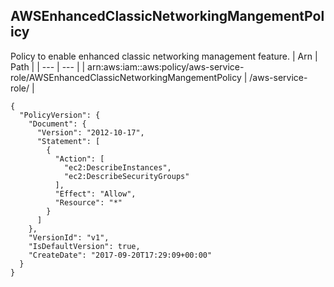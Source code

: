 
## AWSEnhancedClassicNetworkingMangementPolicy
Policy to enable enhanced classic networking management feature.
| Arn | Path |
| --- | --- |
| arn:aws:iam::aws:policy/aws-service-role/AWSEnhancedClassicNetworkingMangementPolicy | /aws-service-role/ |
```
{
  "PolicyVersion": {
    "Document": {
      "Version": "2012-10-17",
      "Statement": [
        {
          "Action": [
            "ec2:DescribeInstances",
            "ec2:DescribeSecurityGroups"
          ],
          "Effect": "Allow",
          "Resource": "*"
        }
      ]
    },
    "VersionId": "v1",
    "IsDefaultVersion": true,
    "CreateDate": "2017-09-20T17:29:09+00:00"
  }
}
```
